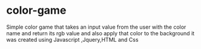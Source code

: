 # color-game
 Simple color game that takes an input value from the user with the color name and return its rgb value and also apply that color to the background it was created using Javascript ,Jquery,HTML and Css
